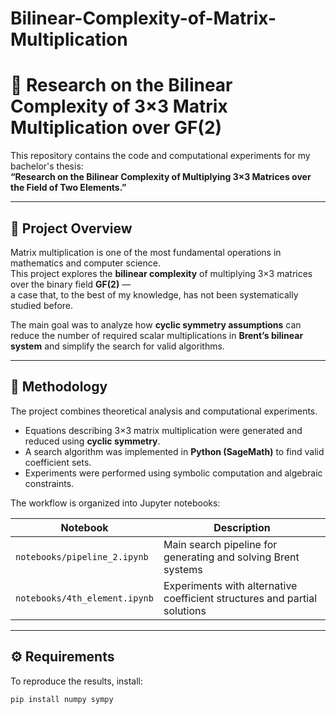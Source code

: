 # Bilinear-Complexity-of-Matrix-Multiplication
# 🔢 Research on the Bilinear Complexity of 3×3 Matrix Multiplication over GF(2)

This repository contains the code and computational experiments for my bachelor's thesis:  
**“Research on the Bilinear Complexity of Multiplying 3×3 Matrices over the Field of Two Elements.”**

---

## 🎯 Project Overview

Matrix multiplication is one of the most fundamental operations in mathematics and computer science.  
This project explores the **bilinear complexity** of multiplying 3×3 matrices over the binary field **GF(2)** —  
a case that, to the best of my knowledge, has not been systematically studied before.

The main goal was to analyze how **cyclic symmetry assumptions** can reduce the number of required scalar multiplications in **Brent’s bilinear system** and simplify the search for valid algorithms.

---

## 🧩 Methodology

The project combines theoretical analysis and computational experiments.  
- Equations describing 3×3 matrix multiplication were generated and reduced using **cyclic symmetry**.  
- A search algorithm was implemented in **Python (SageMath)** to find valid coefficient sets.  
- Experiments were performed using symbolic computation and algebraic constraints.

The workflow is organized into Jupyter notebooks:

| Notebook | Description |
|-----------|-------------|
| `notebooks/pipeline_2.ipynb` | Main search pipeline for generating and solving Brent systems |
| `notebooks/4th_element.ipynb` | Experiments with alternative coefficient structures and partial solutions |

---

## ⚙️ Requirements

To reproduce the results, install:
```bash
pip install numpy sympy
